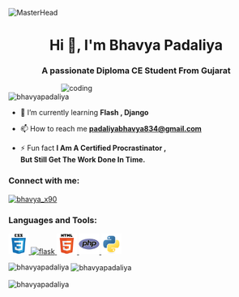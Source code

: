 ![MasterHead](https://github.com/bhavyapadaliya/bhavyapadaliya/assets/172693086/58172d2f-41a2-4dfa-9c2f-d18eb6b23af4)
<h1 align="center">Hi 👋, I'm Bhavya Padaliya</h1>
<h3 align="center">A passionate Diploma CE Student From Gujarat</h3>
<img align="right" alt="coding" width="400" src="https://media.giphy.com/media/ZVik7pBtu9dNS/giphy.gif?cid=ecf05e470t3xgojaj192p0kxabx2rk58h04k9rn10pvxzqof&ep=v1_gifs_related&rid=giphy.gif&ct=g"

<p align="left"> <img src="https://komarev.com/ghpvc/?username=bhavyapadaliya&label=Profile%20views&color=0e75b6&style=flat" alt="bhavyapadaliya" /> </p>

- 🌱 I’m currently learning **Flash , Django**

- 📫 How to reach me **padaliyabhavya834@gmail.com**

- ⚡ Fun fact **I Am A Certified Procrastinator ,<br>But Still Get The Work Done In Time.**

<h3 align="left">Connect with me:</h3>
<p align="left">
<a href="https://instagram.com/bhavya_x90" target="blank"><img align="center" src="https://raw.githubusercontent.com/rahuldkjain/github-profile-readme-generator/master/src/images/icons/Social/instagram.svg" alt="bhavya_x90" height="30" width="40" /></a>
</p>

<h3 align="left">Languages and Tools:</h3>
<p align="left"> <a href="https://www.w3schools.com/css/" target="_blank" rel="noreferrer"> <img src="https://raw.githubusercontent.com/devicons/devicon/master/icons/css3/css3-original-wordmark.svg" alt="css3" width="40" height="40"/> </a> <a href="https://flask.palletsprojects.com/" target="_blank" rel="noreferrer"> <img src="https://www.vectorlogo.zone/logos/pocoo_flask/pocoo_flask-icon.svg" alt="flask" width="40" height="40"/> </a> <a href="https://www.w3.org/html/" target="_blank" rel="noreferrer"> <img src="https://raw.githubusercontent.com/devicons/devicon/master/icons/html5/html5-original-wordmark.svg" alt="html5" width="40" height="40"/> </a> <a href="https://www.php.net" target="_blank" rel="noreferrer"> <img src="https://raw.githubusercontent.com/devicons/devicon/master/icons/php/php-original.svg" alt="php" width="40" height="40"/> </a> <a href="https://www.python.org" target="_blank" rel="noreferrer"> <img src="https://raw.githubusercontent.com/devicons/devicon/master/icons/python/python-original.svg" alt="python" width="40" height="40"/> </a> </p>

<p><img align="left" src="https://github-readme-stats.vercel.app/api/top-langs?username=bhavyapadaliya&show_icons=true&locale=en&layout=compact" alt="bhavyapadaliya" /></p>

<p>&nbsp;<img align="center" src="https://github-readme-stats.vercel.app/api?username=bhavyapadaliya&show_icons=true&locale=en" alt="bhavyapadaliya" /></p>

<p><img align="center" src="https://github-readme-streak-stats.herokuapp.com/?user=bhavyapadaliya&" alt="bhavyapadaliya" /></p>
